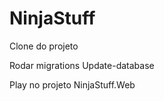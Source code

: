 # NinjaStuff


Clone do projeto

Rodar migrations
Update-database

Play no projeto NinjaStuff.Web



